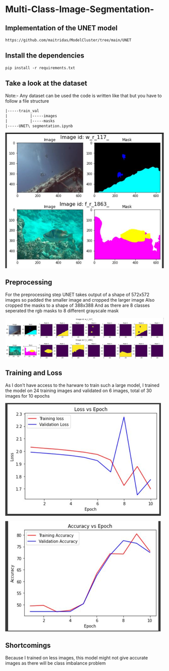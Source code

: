 ﻿# Multi-Class-Image-Segmentation-

## Implementation of the UNET model
```
https://github.com/maitridas/ModelCluster/tree/main/UNET
```

## Install the dependencies
```
pip install -r requirements.txt
```

## Take a look at the dataset
Note:- Any dataset can be used the code is written like that but you have to follow a file structure

```
|-----train_val
|          |-----images
|          |-----masks
|-----UNET\ segmentation.ipynb   
```

!["dataset"](./images/img1.JPG)

## Preprocessing
For the preprocessing step UNET takes output of a shape of 572x572 images so padded the smaller image and cropped the larger image
Also cropped the masks to a shape of 388x388
And as there are 8 classes seperated the rgb masks to 8 different grayscale mask

!["dataset"](./images/img2.JPG)

## Training and Loss

As I don't have access to the harware to train such a large model, I trained the model on 24 training images and validated on 6 images, total of 30 images for 10 epochs 

!["dataset"](./images/img3.JPG)


!["dataset"](./images/img4.JPG)

## Shortcomings

Because I trained on less images, this model might not give accurate images as there will be class imbalance problem
